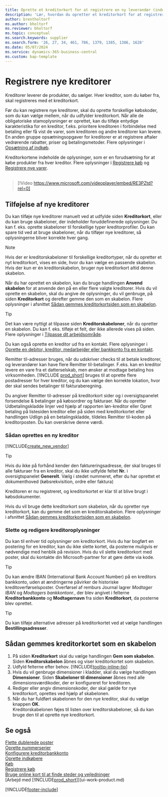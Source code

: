 ```yaml
---
title: Oprette et kreditorkort for at registrere en ny leverandør (indeholder video)
description: 'Lær, hvordan du opretter et kreditorkort for at registrere en ny kreditor eller leverandør og gemme kreditorkort som en skabelon.'
author: brentholtorf
ms.author: bholtorf
ms.reviewer: bholtorf
ms.topic: conceptual
ms.search.keywords: supplier
ms.search.form: '26, 27, 34, 461, 786, 1379, 1385, 1386, 1628'
ms.date: 05/07/2024
ms.service: dynamics-365-business-central
ms.custom: bap-template
---
```

# <a name="register-new-vendors"></a>Registrere nye kreditorer

Kreditorer leverer de produkter, du sælger. Hver kreditor, som du køber fra, skal registreres med et kreditorkort.

Før du kan registrere nye kreditorer, skal du oprette forskellige købskoder, som du kan vælge mellem, når du udfylder kreditorkort. Når alle de obligatoriske stamoplysninger er oprettet, kan du tilføje entydige karakteristika for en kreditor, f.eks. prioritere kreditoren i forbindelse med betaling eller få vist de varer, som kreditoren og andre kreditorer kan levere. En anden gruppe opsætningsopgaver for kreditorer er at registrere aftaler vedrørende rabatter, priser og betalingsmetoder. Flere oplysninger i [Opsætning af indkøb](purchasing-setup-purchasing.md).

Kreditorkortene indeholde de oplysninger, som er en forudsætning for at købe produkter fra hver kreditor. Flere oplysninger i [Registrere køb](purchasing-how-record-purchases.md) og [Registrere nye varer](inventory-how-register-new-items.md).
<br /><br />  

> [!Video https://www.microsoft.com/videoplayer/embed/RE3PZtd?rel=0]

## <a name="adding-new-vendors"></a>Tilføjelse af nye kreditorer

Du kan tilføje nye kreditorer manuelt ved at udfylde siden **Kreditorkort**, eller du kan bruge skabeloner, der indeholder foruddefinerede oplysninger. Du kan f. eks. oprette skabeloner til forskellige typer kreditorprofiler. Du kan spare tid ved at bruge skabeloner, når du tilføjer nye kreditorer, så oplysningerne bliver korrekte hver gang.

> [!NOTE]  
> Hvis der er kreditorskabeloner til forskellige kreditortyper, når du opretter et nyt kreditorkort, vises en side, hvor du kan vælge en passende skabelon. Hvis der kun er én kreditorskabelon, bruger nye kreditorkort altid denne skabelon.

Når du har oprettet en skabelon, kan du bruge handlingen **Anvend skabelon** for at anvende den på en eller flere valgte kreditorer. Hvis du vil oprette en skabelon, skal du angive de oplysninger, du vil genbruge, på siden **Kreditorkort** og derefter gemme den som en skabelon. Flere oplysninger i afsnittet [Sådan gemmes kreditorkortsiden som en skabelon](purchasing-how-register-new-vendors.md#to-save-the-vendor-card-as-a-template).

> [!TIP]
> Det kan være nyttigt at tilpasse siden **Kreditorskabeloner**, når du opretter en skabelon. Du kan f. eks. tilføje et felt, der ikke allerede vises på siden. Flere oplysninger i [Tilpasse dit arbejdsområde](/dynamics365/business-central/ui-personalization-user#start-personalizing-by-using-the-personalization-mode).

Du kan også oprette en kreditor ud fra en kontakt. Flere oplysninger i [Oprette en debitor, kreditor, medarbejder eller bankkonto fra en kontakt](marketing-create-contact-companies.md#to-create-a-customer-vendor-employee-or-bank-account-from-a-contact).

Remitter til-adresser bruges, når du udskriver checks til at betale kreditorer, og leverandører kan have flere Remitter til-betalinger. F.eks. kan en kreditor levere en vare fra et datterselskab, men ønsker at modtage betaling hos virksomheden. [!INCLUDE [prod_short](includes/prod_short.md)] bruges til at oprette flere postadresser for hver kreditor, og du kan vælge den korrekte lokation, hvor der skal sendes betalinger til fakturaberegning.

Du angiver Remitter til-adresser på kreditorkort sider og i oversigtspanelet forsendelse & betalinger på købsordrer og fakturaer. Når du opretter Udbetalingskladde linjer ved hjælp af rapporten løn-kreditor eller Opret betaling på listesiden kreditor eller på siden med kreditorkortet eller handlingen Udlign på en betalingskladde, tildeles Remitter til-koden på kreditorposten. Du kan overskrive denne værdi.

### <a name="to-create-a-new-vendor"></a>Sådan oprettes en ny kreditor

[!INCLUDE[create_new_vendor](includes/create_new_vendor.md)]

> [!TIP]  
> Hvis du ikke på forhånd kender den faktureringsadresse, der skal bruges til alle fakturaer fra en kreditor, skal du ikke udfylde feltet **Nr.** i oversigtspanelet **Generelt**. Vælg i stedet nummeret, efter du har oprettet et dokumenthoved (købsrekvisition, ordre eller faktura)

Kreditoren er nu registreret, og kreditorkortet er klar til at blive brugt i købsdokumenter.

Hvis du vil bruge dette kreditorkort som skabelon, når du opretter nye kreditorkort, kan du gemme det som en kreditorskabelon. Flere oplysninger i afsnittet [Sådan gemmes kreditorkortsiden som en skabelon](#to-save-the-vendor-card-as-a-template).

### <a name="deleting-and-editing-vendor-information"></a>Slette og redigere kreditoroplysninger

Du kan til enhver tid oplysninger om kreditorkort. Hvis du har bogført en postering for en kreditor, kan du ikke slette kortet, da posterne muligvis er nødvendige med henblik på revision. Hvis du vil slette kreditorkort med poster, skal du kontakte din Microsoft-partner for at gøre dette via kode.

> [!TIP]
> Du kan ændre IBAN (International Bank Account Number) på en kreditors bankkonto, uden at ændringerne påvirker de historiske kreditoverførselsposter. Overførsel af remburs Journal lagrer *Modtager IBAN* og *Modtagers bankkontonr.*, der blev angivet i felterne **Kreditorbankkonto** og **Modtagernavn** fra siden **Kreditorkort**, da posterne blev oprettet.

> [!TIP]
> Du kan tilføje alternative adresser på kreditorkortet ved at vælge handlingen **Bestillingsadresser**.

## <a name="to-save-the-vendor-card-as-a-template"></a>Sådan gemmes kreditorkortet som en skabelon

1. På siden **Kreditorkort** skal du vælge handlingen **Gem som skabelon**. Siden **Kreditorskabelon** åbnes og viser kreditorkortet som skabelon.
2. Udfyld felterne efter behov. [!INCLUDE[tooltip-inline-tip](includes/tooltip-inline-tip_md.md)]
3. Hvis du vil genbruge dimensioner i kladder, skal du vælge handlingen **Dimensioner**. Siden **Skabeloner til dimensioner** åbnes med alle dimensionsværdikoder, der er konfigureret for kreditoren.
4. Rediger eller angiv dimensionskoder, der skal gælde for nye kreditorkort, oprettes ved hjælp af skabelonen.
5. Når du har fuldført skabelonen for den nye kreditor, skal du vælge knappen **OK**.  
   Kreditorskabelonen føjes til listen over kreditorskabeloner, så du kan bruge den til at oprette nye kreditorkort.

## <a name="see-also"></a>Se også

[Flette dublerede poster](sales-how-merge-duplicate-records.md)  
[Oprette nummerserier](ui-create-number-series.md)  
[Konfigurere kreditorbankkonto](purchasing-how-set-up-vendors-bank-accounts.md)  
[Oprette indkøbere](purchasing-how-setup-purchasers.md)  
[Køb](purchasing-manage-purchasing.md)  
[Registrere køb](purchasing-how-record-purchases.md)  
[Bruge online kort til at finde steder og vejledninger](across-online-maps.md)  
[Arbejd med [!INCLUDE[prod_short](includes/prod_short.md)]](ui-work-product.md)  

[!INCLUDE[footer-include](includes/footer-banner.md)]
